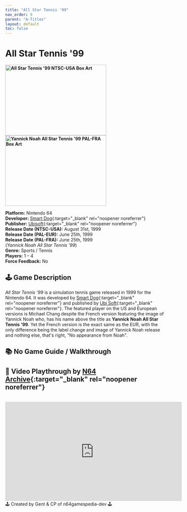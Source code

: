 ```yaml
---
title: "All Star Tennis '99"
nav_order: 9
parent: "A-Titles"
layout: default
toc: false
---
```


# All Star Tennis '99
<b>
<img src="https://upload.wikimedia.org/wikipedia/en/0/0b/All_Star_Tennis_'99_Coverart.png" alt="All Star Tennis '99 NTSC-USA Box Art" style="object-fit:cover;width:320px;height:224px"/>
<img src="https://www.project64-legacy.com/data/uploads/RDX/Yannick-Noah-All-Star-Tennis-99.jpg" alt="Yannick Noah All Star Tennis '99 PAL-FRA Box Art" style="object-fit:cover;width:320px;height:224px"/>
</b>

**Platform:** Nintendo 64  
**Developer:** [Smart Dog](https://en.wikipedia.org/w/index.php?title=Smart_Dog&action=edit&redlink=1){:target="_blank" rel="noopener noreferrer"}  
**Publisher:** [Ubisoft](https://en.wikipedia.org/wiki/Ubisoft){:target="_blank" rel="noopener noreferrer"}  
**Release Date (NTSC-USA):** August 31st, 1999  
**Release Date (PAL-EUR):** June 25th, 1999  
**Release Date (PAL-FRA):** June 25th, 1999  
(*Yannick Noah All Star Tennis '99*)  
**Genre:** Sports / Tennis  
**Players:** 1 – 4  
**Force Feedback:** No

## 🕹️ Game Description
*All Star Tennis '99* is a simulation tennis game released in 1999 for the Nintendo 64. It was developed by [Smart Dog](https://en.wikipedia.org/w/index.php?title=Smart_Dog&action=edit&redlink=1){:target="_blank" rel="noopener noreferrer"} and published by [Ubi Soft](https://en.wikipedia.org/wiki/Ubisoft){:target="_blank" rel="noopener noreferrer"}. The featured player on the US and European versions is Michael Chang despite the French version featuring the image of Yannick Noah who, has his name above the title as **Yannick Noah All Star Tennis '99.** Yet the French version is the exact same as the EUR, with the only difference being the label change and image of Yannick Noah release and nothing else, that's right, "No appearance from Noah".

## 📚 No Game Guide / Walkthrough

## 🎥 Video Playthrough by [N64 Archive](https://www.youtube.com/@N64Archive){:target="_blank" rel="noopener noreferrer"}

<br />
<iframe width="560" height="315" src="https://www.youtube.com/embed/UL9s49RSrdo?si=KERMNLvZHs8OC3WH" title="All Star Tennis '99 Playthrough" frameborder="0" allowfullscreen></iframe>

<br />
🕹️ Created by Gent & CP of n64gamespedia-dev 🕹️

<!-- Vault Format: n64gamespedia-dev -->
<!-- Protocol Source: _vault-specs/format-protocol.md -->
